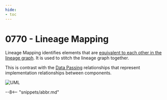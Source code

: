 ```yaml
---
hide:
- toc
---
```


<!-- SPDX-License-Identifier: CC-BY-4.0 -->
<!-- Copyright Contributors to the ODPi Egeria project 2020. -->


# 0770 - Lineage Mapping

Lineage Mapping identifies elements that are [equivalent to each other in the lineage graph](/egeria-docs/features/lineage-management/overview/#stitching). It is used to stitch the lineage graph together.

This is contrast with the [Data Passing](/egeria-docs/types/7/0750-Data-Passing) relationships that represent implementation relationships between components.

![UML](0770-Lineage-Mapping.svg)


--8<-- "snippets/abbr.md"
